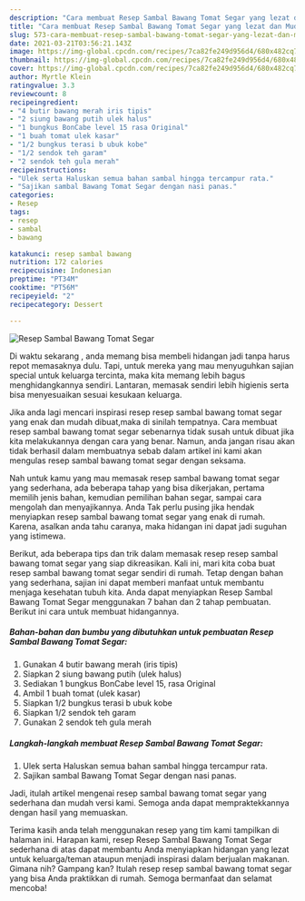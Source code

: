 ```yaml
---
description: "Cara membuat Resep Sambal Bawang Tomat Segar yang lezat dan Mudah Dibuat"
title: "Cara membuat Resep Sambal Bawang Tomat Segar yang lezat dan Mudah Dibuat"
slug: 573-cara-membuat-resep-sambal-bawang-tomat-segar-yang-lezat-dan-mudah-dibuat
date: 2021-03-21T03:56:21.143Z
image: https://img-global.cpcdn.com/recipes/7ca82fe249d956d4/680x482cq70/resep-sambal-bawang-tomat-segar-foto-resep-utama.jpg
thumbnail: https://img-global.cpcdn.com/recipes/7ca82fe249d956d4/680x482cq70/resep-sambal-bawang-tomat-segar-foto-resep-utama.jpg
cover: https://img-global.cpcdn.com/recipes/7ca82fe249d956d4/680x482cq70/resep-sambal-bawang-tomat-segar-foto-resep-utama.jpg
author: Myrtle Klein
ratingvalue: 3.3
reviewcount: 8
recipeingredient:
- "4 butir bawang merah iris tipis"
- "2 siung bawang putih ulek halus"
- "1 bungkus BonCabe level 15 rasa Original"
- "1 buah tomat ulek kasar"
- "1/2 bungkus terasi b ubuk kobe"
- "1/2 sendok teh garam"
- "2 sendok teh gula merah"
recipeinstructions:
- "Ulek serta Haluskan semua bahan sambal hingga tercampur rata."
- "Sajikan sambal Bawang Tomat Segar dengan nasi panas."
categories:
- Resep
tags:
- resep
- sambal
- bawang

katakunci: resep sambal bawang 
nutrition: 172 calories
recipecuisine: Indonesian
preptime: "PT34M"
cooktime: "PT56M"
recipeyield: "2"
recipecategory: Dessert

---
```



![Resep Sambal Bawang Tomat Segar](https://img-global.cpcdn.com/recipes/7ca82fe249d956d4/680x482cq70/resep-sambal-bawang-tomat-segar-foto-resep-utama.jpg)

Di waktu  sekarang , anda memang bisa membeli hidangan jadi tanpa harus repot memasaknya dulu. Tapi, untuk mereka yang mau menyuguhkan sajian special untuk keluarga tercinta, maka kita memang lebih bagus menghidangkannya sendiri. Lantaran, memasak sendiri lebih higienis serta bisa menyesuaikan sesuai kesukaan keluarga.

Jika anda lagi mencari inspirasi resep resep sambal bawang tomat segar yang enak dan mudah dibuat,maka di sinilah tempatnya. Cara membuat resep sambal bawang tomat segar  sebenarnya tidak susah untuk dibuat jika kita melakukannya dengan cara yang benar. Namun, anda jangan risau akan tidak berhasil dalam membuatnya 
sebab dalam artikel ini kami akan mengulas resep sambal bawang tomat segar dengan seksama.  



Nah untuk kamu yang mau memasak resep sambal bawang tomat segar yang sederhana, ada beberapa tahap yang bisa dikerjakan, pertama memilih jenis bahan, kemudian pemilihan bahan segar, sampai cara mengolah dan menyajikannya. Anda Tak perlu pusing jika hendak menyiapkan resep sambal bawang tomat segar yang enak di rumah. Karena, asalkan anda  tahu caranya, maka hidangan ini dapat jadi suguhan yang istimewa.

Berikut, ada beberapa tips dan trik dalam memasak resep resep sambal bawang tomat segar yang siap dikreasikan. Kali ini, mari kita coba buat resep sambal bawang tomat segar sendiri di rumah. Tetap dengan bahan yang sederhana, sajian ini dapat memberi manfaat untuk membantu menjaga kesehatan tubuh kita. Anda dapat menyiapkan Resep Sambal Bawang Tomat Segar menggunakan 7 bahan dan 2 tahap pembuatan. Berikut ini cara untuk membuat hidangannya.

<!--inarticleads1-->

##### Bahan-bahan dan bumbu yang dibutuhkan untuk pembuatan Resep Sambal Bawang Tomat Segar:

1. Gunakan 4 butir bawang merah (iris tipis)
1. Siapkan 2 siung bawang putih (ulek halus)
1. Sediakan 1 bungkus BonCabe level 15, rasa Original
1. Ambil 1 buah tomat (ulek kasar)
1. Siapkan 1/2 bungkus terasi b ubuk kobe
1. Siapkan 1/2 sendok teh garam
1. Gunakan 2 sendok teh gula merah




<!--inarticleads2-->

##### Langkah-langkah membuat Resep Sambal Bawang Tomat Segar:

1. Ulek serta Haluskan semua bahan sambal hingga tercampur rata.
1. Sajikan sambal Bawang Tomat Segar dengan nasi panas.




Jadi, itulah artikel mengenai  resep sambal bawang tomat segar  yang sederhana dan mudah versi kami. Semoga anda dapat mempraktekkannya dengan hasil yang memuaskan. 

Terima kasih anda telah menggunakan resep yang tim kami tampilkan di halaman ini. Harapan kami, resep  Resep Sambal Bawang Tomat Segar sederhana di atas dapat membantu Anda menyiapkan hidangan yang lezat untuk keluarga/teman ataupun menjadi inspirasi dalam berjualan makanan. Gimana nih? Gampang kan? Itulah resep resep sambal bawang tomat segar yang bisa Anda praktikkan di rumah. Semoga bermanfaat dan selamat mencoba!

